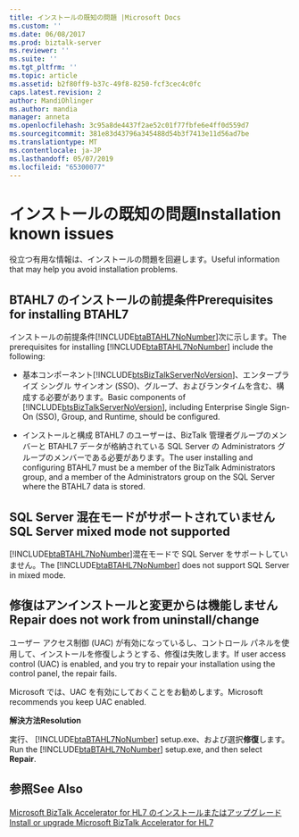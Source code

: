 ```yaml
---
title: インストールの既知の問題 |Microsoft Docs
ms.custom: ''
ms.date: 06/08/2017
ms.prod: biztalk-server
ms.reviewer: ''
ms.suite: ''
ms.tgt_pltfrm: ''
ms.topic: article
ms.assetid: b2f80ff9-b37c-49f8-8250-fcf3cec4c0fc
caps.latest.revision: 2
author: MandiOhlinger
ms.author: mandia
manager: anneta
ms.openlocfilehash: 3c95a8de4437f2ae52c01f77fbfe6e4ff0d559d7
ms.sourcegitcommit: 381e83d43796a345488d54b3f7413e11d56ad7be
ms.translationtype: MT
ms.contentlocale: ja-JP
ms.lasthandoff: 05/07/2019
ms.locfileid: "65300077"
---
```

# <a name="installation-known-issues"></a><span data-ttu-id="27c0e-102">インストールの既知の問題</span><span class="sxs-lookup"><span data-stu-id="27c0e-102">Installation known issues</span></span>
<span data-ttu-id="27c0e-103">役立つ有用な情報は、インストールの問題を回避します。</span><span class="sxs-lookup"><span data-stu-id="27c0e-103">Useful information that may help you avoid installation problems.</span></span>  
  
## <a name="prerequisites-for-installing-btahl7"></a><span data-ttu-id="27c0e-104">BTAHL7 のインストールの前提条件</span><span class="sxs-lookup"><span data-stu-id="27c0e-104">Prerequisites for installing BTAHL7</span></span>  
 <span data-ttu-id="27c0e-105">インストールの前提条件[!INCLUDE[btaBTAHL7NoNumber](../../includes/btabtahl7nonumber-md.md)]次に示します。</span><span class="sxs-lookup"><span data-stu-id="27c0e-105">The prerequisites for installing [!INCLUDE[btaBTAHL7NoNumber](../../includes/btabtahl7nonumber-md.md)] include the following:</span></span>  
  
- <span data-ttu-id="27c0e-106">基本コンポーネント[!INCLUDE[btsBizTalkServerNoVersion](../../includes/btsbiztalkservernoversion-md.md)]、エンタープライズ シングル サインオン (SSO)、グループ、およびランタイムを含む、構成する必要があります。</span><span class="sxs-lookup"><span data-stu-id="27c0e-106">Basic components of [!INCLUDE[btsBizTalkServerNoVersion](../../includes/btsbiztalkservernoversion-md.md)], including Enterprise Single Sign-On (SSO), Group, and Runtime, should be configured.</span></span>  
  
- <span data-ttu-id="27c0e-107">インストールと構成 BTAHL7 のユーザーは、BizTalk 管理者グループのメンバーと BTAHL7 データが格納されている SQL Server の Administrators グループのメンバーである必要があります。</span><span class="sxs-lookup"><span data-stu-id="27c0e-107">The user installing and configuring BTAHL7 must be a member of the BizTalk Administrators group, and a member of the Administrators group on the SQL Server where the BTAHL7 data is stored.</span></span>
  
## <a name="sql-server-mixed-mode-not-supported"></a><span data-ttu-id="27c0e-108">SQL Server 混在モードがサポートされていません</span><span class="sxs-lookup"><span data-stu-id="27c0e-108">SQL Server mixed mode not supported</span></span>  
<span data-ttu-id="27c0e-109">[!INCLUDE[btaBTAHL7NoNumber](../../includes/btabtahl7nonumber-md.md)]混在モードで SQL Server をサポートしていません。</span><span class="sxs-lookup"><span data-stu-id="27c0e-109">The [!INCLUDE[btaBTAHL7NoNumber](../../includes/btabtahl7nonumber-md.md)] does not support SQL Server in mixed mode.</span></span>  
  
## <a name="repair-does-not-work-from-uninstallchange"></a><span data-ttu-id="27c0e-110">修復はアンインストールと変更からは機能しません</span><span class="sxs-lookup"><span data-stu-id="27c0e-110">Repair does not work from uninstall/change</span></span>  
<span data-ttu-id="27c0e-111">ユーザー アクセス制御 (UAC) が有効になっているし、コントロール パネルを使用して、インストールを修復しようとする、修復は失敗します。</span><span class="sxs-lookup"><span data-stu-id="27c0e-111">If user access control (UAC) is enabled, and you try to repair your installation using the control panel, the repair fails.</span></span> 

<span data-ttu-id="27c0e-112">Microsoft では、UAC を有効にしておくことをお勧めします。</span><span class="sxs-lookup"><span data-stu-id="27c0e-112">Microsoft recommends you keep UAC enabled.</span></span>

 <span data-ttu-id="27c0e-113">**解決方法**</span><span class="sxs-lookup"><span data-stu-id="27c0e-113">**Resolution**</span></span>  
  
 <span data-ttu-id="27c0e-114">実行、 [!INCLUDE[btaBTAHL7NoNumber](../../includes/btabtahl7nonumber-md.md)] setup.exe、および選択**修復**します。</span><span class="sxs-lookup"><span data-stu-id="27c0e-114">Run the [!INCLUDE[btaBTAHL7NoNumber](../../includes/btabtahl7nonumber-md.md)] setup.exe, and then select **Repair**.</span></span>  
  
## <a name="see-also"></a><span data-ttu-id="27c0e-115">参照</span><span class="sxs-lookup"><span data-stu-id="27c0e-115">See Also</span></span>  
[<span data-ttu-id="27c0e-116">Microsoft BizTalk Accelerator for HL7 のインストールまたはアップグレード</span><span class="sxs-lookup"><span data-stu-id="27c0e-116">Install or upgrade Microsoft BizTalk Accelerator for HL7</span></span>](../../adapters-and-accelerators/accelerator-hl7/install-or-upgrade-microsoft-biztalk-accelerator-for-hl7.md)